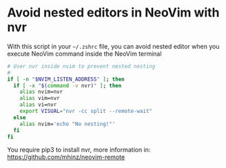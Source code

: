 # Avoid nested editors in NeoVim with nvr

With this script in your `~/.zshrc` file, you can avoid nested editor when you execute
NeoVim command inside the NeoVim terminal

```sh
# User nvr inside nvim to prevent nested nesting
# 
if [ -n "$NVIM_LISTEN_ADDRESS" ]; then
  if [ -x "$(command -v nvr)" ]; then
    alias nvim=nvr
    alias vim=nvr
    alias vi=nvr
    export VISUAL="nvr -cc split --remote-wait"
  else
    alias nvim='echo "No nesting!"'
  fi
fi
```

You require pip3 to install nvr, more information in: https://github.com/mhinz/neovim-remote 
